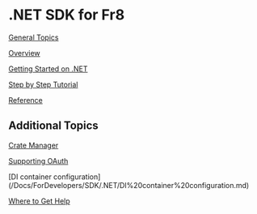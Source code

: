 .NET SDK for Fr8
===================

[General Topics](/Docs/ForDevelopers/DevelopmentGuides/TerminalDevelopmentGuide.md)

[Overview](./Overview.md)

[Getting Started on .NET](/Docs/ForDevelopers/DevelopmentGuides/Terminals/dotNet/TerminalDeveloping-GettingStarted.md)

[Step by Step Tutorial](/Docs/ForDevelopers/DevelopmentGuides/.NET%20Step-by-step%20Terminal%20Builders%20Guide.md)

[Reference](/Docs/ForDevelopers/SDK/.NET/Reference/.Net%20SDK%20Reference.md)

Additional Topics
-----------------

[Crate Manager](/Docs/ForDevelopers/SDK/.NET/Services/Crate%20Manager.md)

[Supporting OAuth](/Docs/ForDevelopers/DevelopmentGuides/Terminals/dotNet/TerminalDeveloping-Authentication.md)

[DI container configuration] (/Docs/ForDevelopers/SDK/.NET/DI%20container%20configuration.md)

[Where to Get Help](./HelpResources.md)


